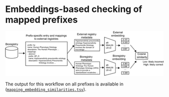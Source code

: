# Embeddings-based checking of mapped prefixes

![](mapping_checking_workflow.png)

The output for this workflow on all prefixes is available in
([`mapping_embedding_similarities.tsv`](mapping_embedding_similarities.tsv)).
